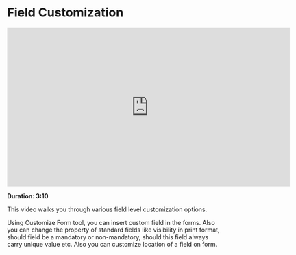 # Field Customization

<iframe width="660" height="371" src="https://www.youtube.com/embed/" frameborder="0" allowfullscreen></iframe>

**Duration: 3:10**

This video walks you through various field level customization options.

Using Customize Form tool, you can insert custom field in the forms. Also you can change the property of standard fields like visibility in print format, should field be a mandatory or non-mandatory, should this field always carry unique value etc. Also you can customize location of a field on form.
